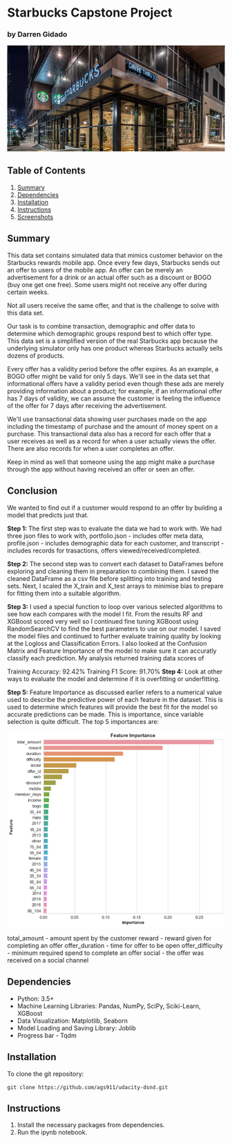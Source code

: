 # Starbucks Capstone Project

### by Darren Gidado
 
![jpg](images/starbucks.jpg)
 
## Table of Contents

 1. [Summary](#summary)
 2. [Dependencies](#dependencies)
 3. [Installation](#installation)
 4. [Instructions](#instructions)
 5. [Screenshots](#screenshots)
 
## Summary

This data set contains simulated data that mimics customer behavior on the Starbucks rewards mobile app. Once every few days, Starbucks sends out an offer to users of the mobile app. An offer can be merely an advertisement for a drink or an actual offer such as a discount or BOGO (buy one get one free). Some users might not receive any offer during certain weeks.

Not all users receive the same offer, and that is the challenge to solve with this data set.

Our task is to combine transaction, demographic and offer data to determine which demographic groups respond best to which offer type. This data set is a simplified version of the real Starbucks app because the underlying simulator only has one product whereas Starbucks actually sells dozens of products.

Every offer has a validity period before the offer expires. As an example, a BOGO offer might be valid for only 5 days. We'll see in the data set that informational offers have a validity period even though these ads are merely providing information about a product; for example, if an informational offer has 7 days of validity, we can assume the customer is feeling the influence of the offer for 7 days after receiving the advertisement.

We'll use transactional data showing user purchases made on the app including the timestamp of purchase and the amount of money spent on a purchase. This transactional data also has a record for each offer that a user receives as well as a record for when a user actually views the offer. There are also records for when a user completes an offer.

Keep in mind as well that someone using the app might make a purchase through the app without having received an offer or seen an offer.

## Conclusion

We wanted to find out if a customer would respond to an offer by building a model that predicts just that.

**Step 1:** The first step was to evaluate the data we had to work with. We had three json files to work with, portfolio.json - includes offer meta data, profile.json - includes demographic data for each customer, and transcript - includes records for trasactions, offers viewed/received/completed.

**Step 2:** The second step was to convert each dataset to DataFrames before exploring and cleaning them in preparation to combining them. I saved the cleaned DataFrame as a csv file before splitting into training and testing sets. Next, I scaled the X_train and X_test arrays to minimise bias to prepare for fitting them into a suitable algorithm.

**Step 3:** I used a special function to loop over various selected algorithms to see how each compares with the model I fit. From the results RF and XGBoost scored very well so I continued fine tuning XGBoost using RandomSearchCV to find the best parameters to use on our model. I saved the model files and continued to further evaluate training quality by looking at the Logloss and Classification Errors. I also looked at the Confusion Matrix and Feature Importance of the model to make sure it can accuratly classify each prediction. My analysis returned training data scores of

Training Accuracy: 92.42%
Training F1 Score: 91.70%
**Step 4:** Look at other ways to evaluate the model and determine if it is overfitting or underfitting.

**Step 5:** Feature Importance as discussed earlier refers to a numerical value used to describe the predictive power of each feature in the dataset. This is used to determine which features will provide the best fit for the model so accurate predictions can be made. This is importance, since variable selection is quite difficult. The top 5 importances are:

![png](images/feature_importance.png)

total_amount - amount spent by the customer
reward - reward given for completing an offer
offer_duration - time for offer to be open
offer_difficulty - minimum required spend to complete an offer
social - the offer was received on a social channel

## Dependencies

- Python: 3.5+
- Machine Learning Libraries: Pandas, NumPy, SciPy, Sciki-Learn, XGBoost
- Data Visualization: Matplotlib, Seaborn
- Model Loading and Saving Library: Joblib
- Progress bar - Tqdm

## Installation

To clone the git repository:
```
git clone https://github.com/ags911/udacity-dsnd.git
```

## Instructions

1. Install the necessary packages from dependencies.
2. Run the ipynb notebook.
